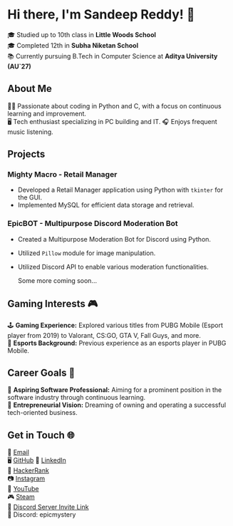 # Hi there, I'm Sandeep Reddy! 👋

🎓 Studied up to 10th class in **Little Woods School**  
🎓 Completed 12th in **Subha Niketan School**  
📚 Currently pursuing B.Tech in Computer Science at **Aditya University (AU`27)**

## About Me

👨‍💻 Passionate about coding in Python and C, with a focus on continuous learning and improvement.  
🖥️ Tech enthusiast specializing in PC building and IT. 
🎧 Enjoys frequent music listening.

## Projects

### Mighty Macro - Retail Manager
- Developed a Retail Manager application using Python with `tkinter` for the GUI.
- Implemented MySQL for efficient data storage and retrieval.

### EpicBOT - Multipurpose Discord Moderation Bot
- Created a Multipurpose Moderation Bot for Discord using Python.
- Utilized `Pillow` module for image manipulation.
- Utilized Discord API to enable various moderation functionalities.

  Some more coming soon...

## Gaming Interests 🎮

🕹️ **Gaming Experience:** Explored various titles from PUBG Mobile (Esport player from 2019) to Valorant, CS:GO,  GTA V, Fall Guys, and more.  
🎯 **Esports Background:** Previous experience as an esports player in PUBG Mobile.

## Career Goals 🚀

🌟 **Aspiring Software Professional:** Aiming for a prominent position in the software industry through continuous learning.  
🏢 **Entrepreneurial Vision:** Dreaming of owning and operating a successful tech-oriented business.

## Get in Touch 🌐

📧 [Email](mailto:mandasandeepreddy18@gmail.com)  
🖥️ [GitHub](https://github.com/Sandeep-Reddy-18)
🔗 [LinkedIn](https://www.linkedin.com/in/sandeep-reddy-manda/)  
🔵 [HackerRank](https://www.hackerrank.com/sandeepreddy18)  
📷 [Instagram](https://www.instagram.com/sandeep.reddy.18/)  
🎥 [YouTube](https://www.youtube.com/EpicMystery)  
🎮 [Steam](https://steamcommunity.com/id/EpicMystery/)  
👾 [Discord Server Invite Link](https://discord.gg/invite/zDfcUFEt2v)  
📱 Discord: epicmystery
